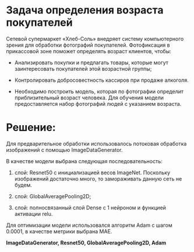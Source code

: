 # Задача определения возраста покупателей

Сетевой супермаркет «Хлеб-Соль» внедряет систему компьютерного зрения для обработки фотографий покупателей. Фотофиксация в прикассовой зоне поможет определять возраст клиентов, чтобы:

- Анализировать покупки и предлагать товары, которые могут заинтересовать покупателей этой возрастной группы;

- Контролировать добросовестность кассиров при продаже алкоголя.

- Необходимо построить модель, которая по фотографии определит приблизительный возраст человека. Для обучения модели предоставляется набор фотографий людей с указанием возраста.


# Решение: 

Для предварительное обработки использовалось потоковая обработка изображений с помощью ImageDataGenerator.

В качестве модели выбрана следующая последовательность:

  1. слой: Resnet50 с инициализацией весов ImageNet. Поскольку изображений достаточно много, то замораживать данную сеть не будем.

  2. слой: GlobalAveragePooling2D;

  3. слой: полносвязанный слой Dense с 1 нейроном и функцией активации relu.

Для оптимизации модели использовался алгоритм Adam с шагом 0.0001, в качестве метрики выбрана MAE.



**ImageDataGenerator, Resnet50, GlobalAveragePooling2D, Adam** 

